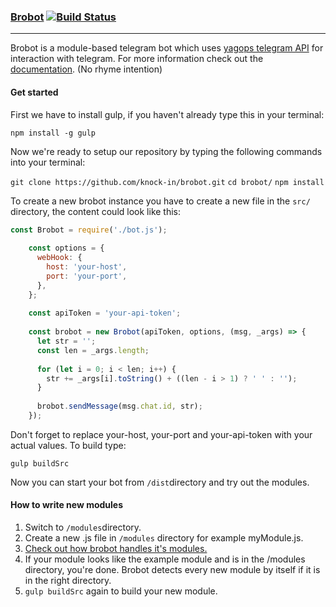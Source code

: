 

###	**[Brobot](https://knock-in.github.io/brobot)**	[![Build Status](https://travis-ci.org/knock-in/brobot.svg?branch=master)](https://travis-ci.org/knock-in/brobot)
----------
Brobot is a module-based telegram bot which uses [yagops telegram API](https://github.com/yagop/node-telegram-bot-api) for interaction with telegram. For more information check out the [documentation](https://knock-in.github.io/brobot). (No rhyme intention)

#### **Get started**
First we have to install gulp, if you haven't already type this in your terminal:

`npm install -g gulp`

Now we're ready to setup our repository by typing the following commands into your terminal:

`git clone https://github.com/knock-in/brobot.git`
`cd brobot/`
`npm install`

To create a new brobot instance you have to create a new file in the `src/` directory, the content could look like this:

```javascript
const Brobot = require('./bot.js');
    
    const options = {
      webHook: {
        host: 'your-host',
        port: 'your-port',
      },
    };
    
    const apiToken = 'your-api-token';
    
    const brobot = new Brobot(apiToken, options, (msg, _args) => {
      let str = '';
      const len = _args.length;
    
      for (let i = 0; i < len; i++) {
        str += _args[i].toString() + ((len - i > 1) ? ' ' : '');
      }
    
      brobot.sendMessage(msg.chat.id, str);
    });
```
    
Don't forget to replace your-host, your-port and your-api-token with your actual values.
To build type:

`gulp buildSrc`

Now you can start your bot from `/dist`directory and try out the modules.
   
#### **How to write new modules**

 1. Switch to `/modules`directory.
 2. Create a new .js file in `/modules` directory for example myModule.js.
 3. [Check out how brobot handles it's modules.](https://knock-in.github.io/brobot/docco/moduleExample.html)
 4. If your module looks like the example module and is in the /modules directory, you're done. Brobot detects every new module by itself if it is in the right directory.
 5. `gulp buildSrc` again to build your new module.
 